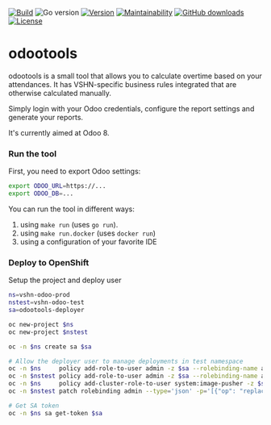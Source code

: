 [![Build](https://img.shields.io/github/workflow/status/vshn/odootools/Test)][build]
![Go version](https://img.shields.io/github/go-mod/go-version/vshn/odootools)
[![Version](https://img.shields.io/github/v/release/vshn/odootools)][releases]
[![Maintainability](https://img.shields.io/codeclimate/maintainability/vshn/odootools)][codeclimate]
[![GitHub downloads](https://img.shields.io/github/downloads/vshn/odootools/total)][releases]
[![License](https://img.shields.io/github/license/vshn/odootools)][license]

[build]: https://github.com/vshn/odootools/actions?query=workflow%3ATest
[releases]: https://github.com/vshn/odootools/releases
[license]: https://github.com/vshn/odootools/blob/master/LICENSE
[codeclimate]: https://codeclimate.com/github/vshn/odootools

# odootools

odootools is a small tool that allows you to calculate overtime based on your attendances.
It has VSHN-specific business rules integrated that are otherwise calculated manually.

Simply login with your Odoo credentials, configure the report settings and generate your reports.

It's currently aimed at Odoo 8.

### Run the tool

First, you need to export Odoo settings:
```bash
export ODOO_URL=https://...
export ODOO_DB=...
```

You can run the tool in different ways:

1. using `make run` (uses `go run`).
2. using `make run.docker` (uses `docker run`)
3. using a configuration of your favorite IDE

### Deploy to OpenShift

Setup the project and deploy user

```bash
ns=vshn-odoo-prod
nstest=vshn-odoo-test
sa=odootools-deployer

oc new-project $ns
oc new-project $nstest

oc -n $ns create sa $sa

# Allow the deployer user to manage deployments in test namespace
oc -n $ns     policy add-role-to-user admin -z $sa --rolebinding-name admin
oc -n $nstest policy add-role-to-user admin -z $sa --rolebinding-name admin
oc -n $ns     policy add-cluster-role-to-user system:image-pusher -z $sa
oc -n $nstest patch rolebinding admin --type='json' -p='[{"op": "replace", "path": "/subjects/1/namespace", "value":"'$ns'"}]'

# Get SA token
oc -n $ns sa get-token $sa
```
